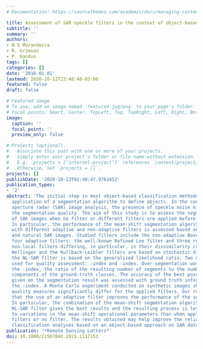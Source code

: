 ```yaml
---
# Documentation: https://sourcethemes.com/academic/docs/managing-content/

title: Assessment of SAR speckle filters in the context of object-based image analysis
subtitle: ''
summary: ''
authors:
- N S Morandeira
- R. Grimson
- P. Kandus
tags: []
categories: []
date: '2016-01-01'
lastmod: 2020-10-12T23:48:48-03:00
featured: false
draft: false

# Featured image
# To use, add an image named `featured.jpg/png` to your page's folder.
# Focal points: Smart, Center, TopLeft, Top, TopRight, Left, Right, BottomLeft, Bottom, BottomRight.
image:
  caption: ''
  focal_point: ''
  preview_only: false

# Projects (optional).
#   Associate this post with one or more of your projects.
#   Simply enter your project's folder or file name without extension.
#   E.g. `projects = ["internal-project"]` references `content/project/deep-learning/index.md`.
#   Otherwise, set `projects = []`.
projects: []
publishDate: '2020-10-13T02:48:47.976345Z'
publication_types:
- '2'
abstract: 'The initial step in most object-based classification methodologies is the
  application of a segmentation algorithm to define objects. In the context of synthetic
  aperture radar (SAR) image analysis, the presence of speckle noise might hamper
  the segmentation quality. The aim of this study is to assess the segmentation performance
  of SAR images when no filter or different filters are applied before segmentation.
  In particular, the performance of the mean-shift segmentation algorithm combined
  with different adaptive and non-adaptive filters is assessed based on both synthetic
  and natural SAR images. Studied filters include the non-adaptive Boxcar filter and
  four adaptive filters: the well-known Refined Lee filter and three recently proposed
  non-local filters differing, in particular, in their dissimilarity criteria: the
  Hellinger and the Kullback-Leibler filters are based on stochastic distances, whereas
  the NL-SAR filter is based on the generalized likelihood ratio. Two measures were
  used for quality assessment: -index and -index. Over-segmentation was assessed by
  the -index, the ratio of the resulting number of segments to the number of connected
  components of the ground-truth classes. The accuracy of the best possible classification
  given on the segmentation result was assessed with ground truth information by maximizing
  the -index. A Monte Carlo experiment conducted on synthetic images shows that the
  quality measures significantly differ for the applied filters. Our results indicate
  that the use of an adaptive filter improves the performance of the segmentation.
  In particular, the combination of the mean-shift segmentation algorithm with the
  NL-SAR filter gives the best results and the resulting process is less sensitive
  to variations in the mean-shift operational parameters than when applying other
  filters or no filter. The results obtained may help improve the reliability of land-cover
  classification analyses based on an object-based approach on SAR data.'
publication: '*Remote Sensing Letters*'
doi: 10.1080/2150704X.2015.1117153
---
```

